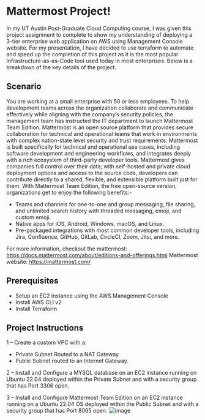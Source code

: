 # Mattermost Project!


In my UT Austin Post-Graduate Cloud Computing course, I was given this project assignment to complete to show my understanding of deploying a 3-tier enterprise web application on AWS using Management Console website. For my presentation, I have decided to use terraform to automate and speed up the completion of this project as it is the most popular Infrastructure-as-as-Code tool used today in most enterprises. Below is a breakdown of the key details of the project. 

## Scenario

You are working at a small enterprise with 50 or less employees. To help development teams across the organization collaborate and communicate effectively while aligning with the company’s security policies, the management team has instructed the IT department to launch Mattermost Team Edition. Mattermost is an open source platform that provides secure collaboration for technical and operational teams that work in environments with complex nation-state level security and trust requirements. Mattermost is built specifically for technical and operational use cases, including software development and engineering workflows, and integrates deeply with a rich ecosystem of third-party developer tools. Mattermost gives companies full control over their data; with self-hosted and private cloud deployment options and access to the source code, developers can contribute directly to a shared, flexible, and extensible platform built just for them. With Mattermost Team Edition, the free open-source version, organizations get to enjoy the following benefits:-

-	Teams and channels for one-to-one and group messaging, file sharing, and unlimited search history with threaded messaging, emoji, and custom emoji.
-	Native apps for iOS, Android, Windows, macOS, and Linux.
-	Pre-packaged integrations with most common developer tools, including Jira, Confluence, GitHub, GitLab, CircleCI, Zoom, Jitsi, and more.

For more information, checkout the mattermost: https://docs.mattermost.com/about/editions-and-offerings.html
Mattermost website: https://mattermost.com/

## Prerequisites

-	Setup an EC2 instance using the AWS Management Console
-	Install AWS CLI v2
-	Install Terraform

## Project Instructions

1 – Create a custom VPC with a:
        
- Private Subnet Routed to a NAT Gateway.
- Public Subnet routed to an Internet Gateway.

2 – Install and Configure a MYSQL database on an EC2 instance running on Ubuntu 22.04 deployed within the Private Subnet and with a security group that has Port 3306 open.


3 –  Install and Configure Mattermost Team Edition on an EC2 instance running on a Ubuntu 22.04 OS deployed within the Public Subnet and with a security group that has Port 8065 open.
![image](https://github.com/Konoha-23/konoha_mattermost/assets/68171102/dee6d843-26a6-454a-a93a-eab5ea49ea7d)

